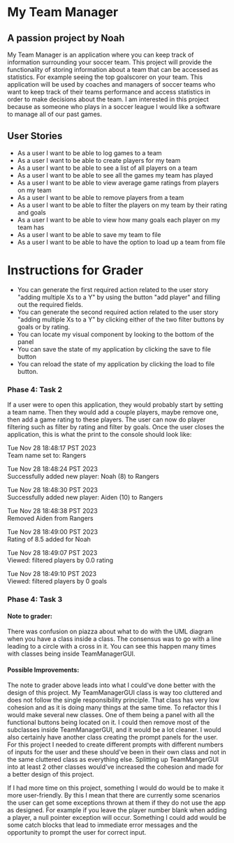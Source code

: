 # My Team Manager
## A passion project by Noah

My Team Manager is an application where you
can keep track of information surrounding your
soccer team. This project will provide the 
functionality of storing information about a team 
that can be accessed as statistics. For example seeing
the top goalscorer on your team. This application
will be used by coaches and managers of soccer teams
who want to keep track of their teams performance
and access statistics in order to make decisions about 
the team. I am interested in this project because as
someone who plays in a soccer league I would like a 
software to manage all of our past games.

## User Stories
- As a user I want to be able to log games to a team
- As a user I want to be able to create players for my team
- As a user I want to be able to see a list of all players on a team
- As a user I want to be able to see all the games my team has played
- As a user I want to be able to view average game ratings from players on my team
- As a user I want to be able to remove players from a team
- As a user I want to be able to filter the players on my team by their rating and goals
- As a user I want to be able to view how many goals each player on my team has
- As a user I want to be able to save my team to file
- As a user I want to be able to have the option to load up a team from file

# Instructions for Grader

- You can generate the first required action related to the user story "adding multiple Xs to a Y" by using the button "add player"
and filling out the required fields. 
- You can generate the second required action related to the user story "adding multiple Xs to a Y" by clicking either of the two filter buttons by goals or by rating. 
- You can locate my visual component by looking to the bottom of the panel
- You can save the state of my application by clicking the save to file button
- You can reload the state of my application by clicking the load to file button. 

### Phase 4: Task 2
If a user were to open this application, they would probably start by setting a team name. Then they would add a couple players,
maybe remove one, then add a game rating to these players. The user can now do player filtering such as filter by rating and filter by goals.
Once the user closes the application, this is what the print to the console should look like: 

Tue Nov 28 18:48:17 PST 2023 <br>
Team name set to: Rangers


Tue Nov 28 18:48:24 PST 2023 <br>
Successfully added new player: Noah (8) to Rangers


Tue Nov 28 18:48:30 PST 2023 <br>
Successfully added new player: Aiden (10) to Rangers


Tue Nov 28 18:48:38 PST 2023 <br>
Removed Aiden from Rangers


Tue Nov 28 18:49:00 PST 2023 <br>
Rating of 8.5 added for Noah


Tue Nov 28 18:49:07 PST 2023 <br>
Viewed: filtered players by 0.0 rating


Tue Nov 28 18:49:10 PST 2023 <br>
Viewed: filtered players by 0 goals

### Phase 4: Task 3
#### Note to grader:
There was confusion on piazza about what to do with the UML diagram
when you have a class inside a class. The consensus was to go with
a line leading to a circle with a cross in it. You can see this happen many times
with classes being inside TeamManagerGUI. 

#### Possible Improvements: 
The note to grader above leads into what I could've done better with the
design of this project. My TeamManagerGUI class is way too cluttered and does not follow the
single responsibility principle. That class has very low cohesion and as it is doing many things at the same time. 
To refactor this I would make several new classes. One of them being a panel with all the functional
buttons being located on it. I could then remove most of the subclasses inside TeamManagerGUI,
and it would be a lot cleaner. I would also certainly have another class creating the prompt
panels for the user. For this project I needed to create different prompts with different numbers of inputs 
for the user and these should've been in their own class and not in the same cluttered class as everything else. 
Splitting up TeamMangerGUI into at least 2 other classes would've increased the cohesion and made
for a better design of this project. 

If I had more time on this project, something I would do would be to make it more user-friendly. By this I mean
that there are currently some scenarios the user can get some exceptions thrown at them if they do not use the app as 
designed. For example if you leave the player number blank when adding a player, a null pointer exception will occur. 
Something I could add would be some catch blocks that lead to immediate error messages and the opportunity to prompt
the user for correct input. 